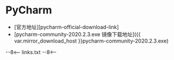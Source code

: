 # PyCharm

- [官方地址][pycharm-official-download-link]
- [pycharm-community-2020.2.3.exe 镜像下载地址]({{ var.mirror_download_host }}pycharm-community-2020.2.3.exe)

--8<--
links.txt
--8<--
